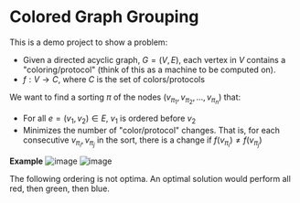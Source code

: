 # Colored Graph Grouping
This is a demo project to show a problem:
- Given a directed acyclic graph, $G = (V,E)$, each vertex in $V$ contains a "coloring/protocol" (think of this as a machine to be computed on).
- $f : V \to C$, where $C$ is the set of colors/protocols

We want to find a sorting $\pi$ of the nodes ($v_{\pi_1}, v_{\pi_2}, \dots, v_{\pi_n}$) that:
- For all $e = (v_1, v_2) \in E$, $v_1$ is ordered before $v_2$
- Minimizes the number of "color/protocol" changes. That is, for each consecutive $v_{\pi_i}, v_{\pi_j}$ in the sort, there is a change if $f(v_{\pi_i}) \neq f(v_{\pi_j})$

**Example**
![image](https://github.com/willwng/colored-tree-grouping/assets/8275672/e054caf5-f0d0-4e10-860a-10c11f228855)
![image](https://github.com/willwng/colored-tree-grouping/assets/8275672/019989a2-7a84-4793-9d58-e458f9814bae)

The following ordering is not optima. An optimal solution would perform all red, then green, then blue.
